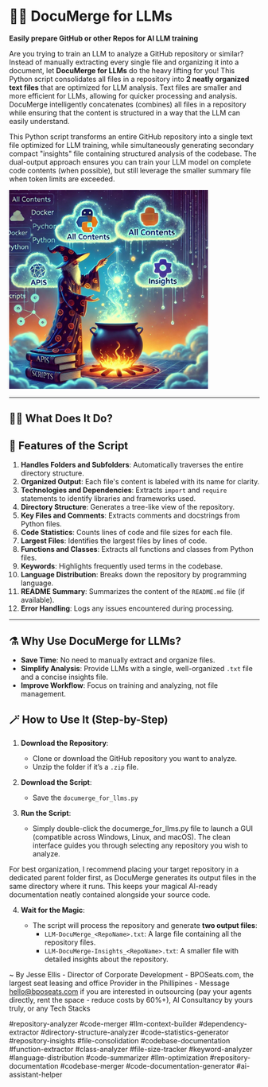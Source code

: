 # 💭🧪  DocuMerge for LLMs 

 **Easily prepare GitHub or other Repos for AI LLM training**

Are you trying to train an LLM to analyze a GitHub repository or similar? Instead of manually extracting every single file and organizing it into a document, let **DocuMerge for LLMs** do the heavy lifting for you! This Python script consolidates all files in a repository into **2 neatly organized text files** that are optimized for LLM analysis. Text files are smaller and more efficient for LLMs, allowing for quicker processing and analysis. DocuMerge intelligently concatenates (combines) all files in a repository while ensuring that the content is structured in a way that the LLM can easily understand.

This Python script transforms an entire GitHub repository into a single text file optimized for LLM training, while simultaneously generating  secondary compact "insights" file containing structured analysis of the codebase. The dual-output approach ensures you can train your LLM model on complete code contents (when possible), but still leverage the smaller summary file when token limits are exceeded.

<img src="Insights Wizard.jpg" alt="DocuMerge Wizard" width="400">

---

## 🧙‍♂️ What Does It Do?

## 📜 Features of the Script

1. **Handles Folders and Subfolders**: Automatically traverses the entire directory structure.
2. **Organized Output**: Each file's content is labeled with its name for clarity.
3. **Technologies and Dependencies**: Extracts `import` and `require` statements to identify libraries and frameworks used.
4. **Directory Structure**: Generates a tree-like view of the repository.
5. **Key Files and Comments**: Extracts comments and docstrings from Python files.
6. **Code Statistics**: Counts lines of code and file sizes for each file.
7. **Largest Files**: Identifies the largest files by lines of code.
8. **Functions and Classes**: Extracts all functions and classes from Python files.
9. **Keywords**: Highlights frequently used terms in the codebase.
10. **Language Distribution**: Breaks down the repository by programming language.
11. **README Summary**: Summarizes the content of the `README.md` file (if available).
12. **Error Handling**: Logs any issues encountered during processing.

---

## ⚗️  Why Use DocuMerge for LLMs?

- **Save Time**: No need to manually extract and organize files.
- **Simplify Analysis**: Provide LLMs with a single, well-organized `.txt` file and a concise insights file.
- **Improve Workflow**: Focus on training and analyzing, not file management.


## 🪄 How to Use It (Step-by-Step)

1. **Download the Repository**:
   - Clone or download the GitHub repository you want to analyze.
   - Unzip the folder if it’s a `.zip` file.

2. **Download the Script**:
   - Save the `documerge_for_llms.py`
     
3. **Run the Script**:
   - Simply double-click the documerge_for_llms.py file to launch a GUI (compatible across Windows, Linux, and macOS). The clean interface guides you through selecting any repository you wish to analyze.

For best organization, I recommend placing your target repository in a dedicated parent folder first, as DocuMerge generates its output files in the same directory where it runs. This keeps your magical AI-ready documentation neatly contained alongside your source code.

4. **Wait for the Magic**: 

   - The script will process the repository and generate **two output files**:
     - `LLM-DocuMerge_<RepoName>.txt`: A large file containing all the repository files.
     - `LLM-DocuMerge-Insights_<RepoName>.txt`: A smaller file with detailed insights about the repository.




 ~ By Jesse Ellis - Director of Corporate Development - BPOSeats.com, the largest seat leasing and office Provider in the Phillipines - Message hello@bposeats.com if you are interested in outsourcing (pay your agents directly, rent the space - reduce costs by 60%+), AI Consultancy by yours truly, or any Tech Stacks

#repository-analyzer #code-merger #llm-context-builder #dependency-extractor #directory-structure-analyzer #code-statistics-generator #repository-insights #file-consolidation #codebase-documentation #function-extractor #class-analyzer #file-size-tracker #keyword-analyzer #language-distribution #code-summarizer #llm-optimization #repository-documentation #codebase-merger #code-documentation-generator #ai-assistant-helper
